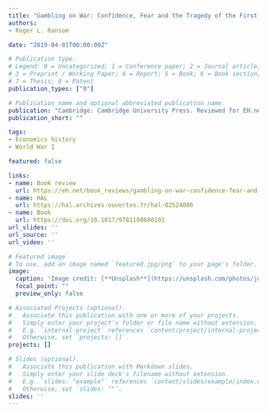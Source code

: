 ```yaml
---
title: "Gambling on War: Confidence, Fear and the Tragedy of the First World War"
authors:
- Roger L. Ransom

date: "2019-04-01T00:00:00Z"

# Publication type.
# Legend: 0 = Uncategorized; 1 = Conference paper; 2 = Journal article;
# 3 = Preprint / Working Paper; 4 = Report; 5 = Book; 6 = Book section;
# 7 = Thesis; 8 = Patent
publication_types: ["0"]

# Publication name and optional abbreviated publication name.
publication: "Cambridge: Cambridge University Press. Reviewed for EH.net"
publication_short: ""

tags:
- Economics history
- World War I

featured: false

links:
- name: Book review
  url: https://eh.net/book_reviews/gambling-on-war-confidence-fear-and-the-tragedy-of-the-first-world-war/
- name: HAL
  url: https://hal.archives-ouvertes.fr/hal-02524006
- name: Book
  url: https://doi.org/10.1017/9781108600101
url_slides: ''
url_source: ''
url_video: ''

# Featured image
# To use, add an image named `featured.jpg/png` to your page's folder. 
image:
  caption: 'Image credit: [**Unsplash**](https://unsplash.com/photos/jdD8gXaTZsc)'
  focal_point: ""
  preview_only: false

# Associated Projects (optional).
#   Associate this publication with one or more of your projects.
#   Simply enter your project's folder or file name without extension.
#   E.g. `internal-project` references `content/project/internal-project/index.md`.
#   Otherwise, set `projects: []`.
projects: []

# Slides (optional).
#   Associate this publication with Markdown slides.
#   Simply enter your slide deck's filename without extension.
#   E.g. `slides: "example"` references `content/slides/example/index.md`.
#   Otherwise, set `slides: ""`.
slides: ''
---
```

